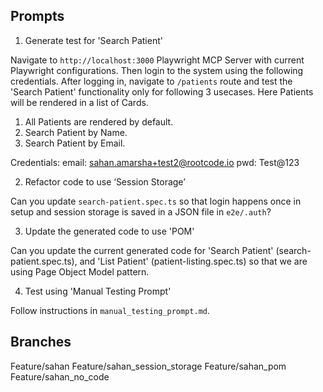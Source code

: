 ## Prompts
1. Generate test for 'Search Patient'

Navigate to `http://localhost:3000` Playwright MCP Server with current Playwright configurations. Then login to the system using the following credentials.
After logging in, navigate to `/patients` route and test the 'Search Patient' functionality only for following 3 usecases. Here Patients will be rendered in a list of Cards.
1. All Patients are rendered by default.
2. Search Patient by Name.
3. Search Patient by Email.

Credentials:
email: sahan.amarsha+test2@rootcode.io
pwd: Test@123


2. Refactor code to use ‘Session Storage’

Can you update `search-patient.spec.ts` so that login happens once in setup and session storage is saved in a JSON file in `e2e/.auth`?


3. Update the generated code to use 'POM'

Can you update the current generated code for 'Search Patient' (search-patient.spec.ts), and 'List Patient' (patient-listing.spec.ts) so that we are using Page Object Model pattern.


4. Test using 'Manual Testing Prompt'

Follow instructions in `manual_testing_prompt.md`.


## Branches
Feature/sahan
Feature/sahan_session_storage
Feature/sahan_pom
Feature/sahan_no_code